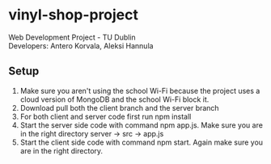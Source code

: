 # vinyl-shop-project
Web Development Project - TU Dublin\
Developers: Antero Korvala, Aleksi Hannula

## Setup
1. Make sure you aren't using the school Wi-Fi because the project uses a cloud version of MongoDB and the school Wi-Fi block it.
2. Download pull both the client branch and the server branch
3. For both client and server code first run npm install
4. Start the server side code with command npm app.js. Make sure you are in the right directory server -> src -> app.js
5. Start the client side code with command npm start. Again make sure you are in the right directory.
